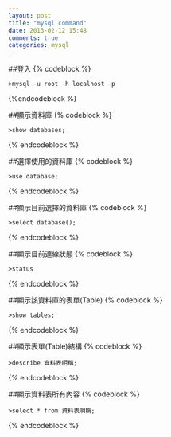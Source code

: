 ```yaml
---
layout: post
title: "mysql command"
date: 2013-02-12 15:48
comments: true
categories: mysql
---
```


##登入
{% codeblock %}

	>mysql -u root -h localhost -p

{%endcodeblock %}

##顯示資料庫
{% codeblock %}

    >show databases;

{% endcodeblock %}


##選擇使用的資料庫
{% codeblock %}

    >use database;

{% endcodeblock %}

##顯示目前選擇的資料庫
{% codeblock %}

    >select database();
    
{% endcodeblock %}

##顯示目前連線狀態
{% codeblock %}

    >status

{% endcodeblock %}

##顯示該資料庫的表單(Table)
{% codeblock %}

    >show tables;

{% endcodeblock %}

##顯示表單(Table)結構
{% codeblock %}

	>describe 資料表明稱;
	
{% endcodeblock %}

##顯示資料表所有內容
{% codeblock %}

	>select * from 資料表明稱;

{% endcodeblock %}
